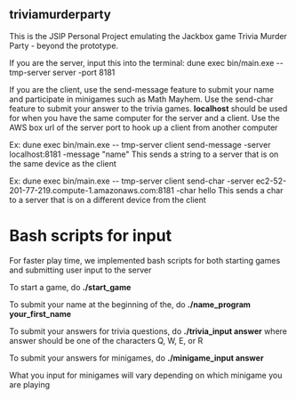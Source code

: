 ## triviamurderparty
This is the JSIP Personal Project emulating the Jackbox game Trivia Murder Party - beyond the prototype.

If you are the server, input this into the terminal: 
dune exec bin/main.exe -- tmp-server server -port 8181

If you are the client, use the send-message feature to submit your name and participate in minigames such as Math Mayhem.
Use the send-char feature to submit your answer to the trivia games.
**localhost** should be used for when you have the same computer for the server and a client. 
Use the AWS box url of the server port to hook up a client from another computer 

Ex: dune exec bin/main.exe -- tmp-server client send-message -server localhost:8181 -message "name"
This sends a string to a server that is on the same device as the client

Ex: dune exec bin/main.exe -- tmp-server client send-char -server ec2-52-201-77-219.compute-1.amazonaws.com:8181 -char hello
This sends a char to a server that is on a different device from the client

# Bash scripts for input

For faster play time, we implemented bash scripts for both starting games and submitting user input to the server

To start a game, do **./start_game** 

To submit your name at the beginning of the, do **./name_program your_first_name**

To submit your answers for trivia questions, do **./trivia_input answer** where answer should be one of the characters Q, W, E, or R

To submit your answers for minigames, do **./minigame_input answer**

What you input for minigames will vary depending on which minigame you are playing